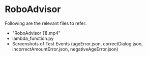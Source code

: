 # RoboAdvisor

Following are the relevant files to refer:

 - "RoboAdvisor (1).mp4"
 - lambda_function.py
 - Screenshots of Test Events (ageError.json, correctDialog.json, incorrectAmountError.json, negativeAgeError.json)
